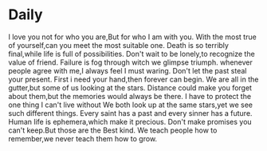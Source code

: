# Daily
I love you not for who you are,But for who I am with you.
With the most true of yourself,can you meet the most suitable one.
Death is so terribly final,while life is full of possibilities.
Don't wait to be lonely,to recognize the value of friend.
Failure is fog through witch we glimpse triumph.
whenever people agree with me,I always feel I must waring.
Don't let the past steal your present.
First i need your hand,then forever can begin.
We are all in the gutter,but some of us looking at the stars.
Distance could make you forget about them,but the memories would always be there.
I have to protect the one thing I can't live without
We both look up at the same stars,yet we see such different things.
Every saint has a past and every sinner has a future.
Human life is ephemera,which make it precious.
Don't make promises you can't keep.But those are the Best kind.
We teach people how to remember,we never teach them how to grow.